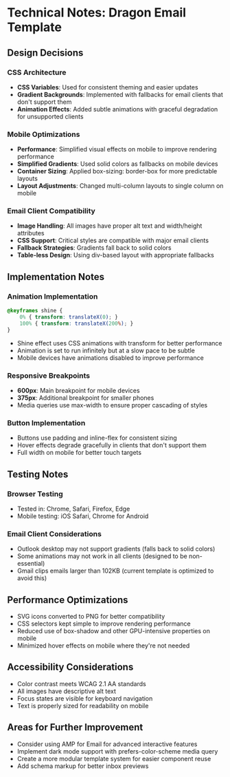 # Technical Notes: Dragon Email Template

## Design Decisions

### CSS Architecture
- **CSS Variables**: Used for consistent theming and easier updates
- **Gradient Backgrounds**: Implemented with fallbacks for email clients that don't support them
- **Animation Effects**: Added subtle animations with graceful degradation for unsupported clients

### Mobile Optimizations
- **Performance**: Simplified visual effects on mobile to improve rendering performance
- **Simplified Gradients**: Used solid colors as fallbacks on mobile devices
- **Container Sizing**: Applied box-sizing: border-box for more predictable layouts
- **Layout Adjustments**: Changed multi-column layouts to single column on mobile

### Email Client Compatibility
- **Image Handling**: All images have proper alt text and width/height attributes
- **CSS Support**: Critical styles are compatible with major email clients
- **Fallback Strategies**: Gradients fall back to solid colors
- **Table-less Design**: Using div-based layout with appropriate fallbacks

## Implementation Notes

### Animation Implementation
```css
@keyframes shine {
    0% { transform: translateX(0); }
    100% { transform: translateX(200%); }
}
```
- Shine effect uses CSS animations with transform for better performance
- Animation is set to run infinitely but at a slow pace to be subtle
- Mobile devices have animations disabled to improve performance

### Responsive Breakpoints
- **600px**: Main breakpoint for mobile devices
- **375px**: Additional breakpoint for smaller phones
- Media queries use max-width to ensure proper cascading of styles

### Button Implementation
- Buttons use padding and inline-flex for consistent sizing
- Hover effects degrade gracefully in clients that don't support them
- Full width on mobile for better touch targets

## Testing Notes

### Browser Testing
- Tested in: Chrome, Safari, Firefox, Edge
- Mobile testing: iOS Safari, Chrome for Android

### Email Client Considerations
- Outlook desktop may not support gradients (falls back to solid colors)
- Some animations may not work in all clients (designed to be non-essential)
- Gmail clips emails larger than 102KB (current template is optimized to avoid this)

## Performance Optimizations
- SVG icons converted to PNG for better compatibility
- CSS selectors kept simple to improve rendering performance
- Reduced use of box-shadow and other GPU-intensive properties on mobile
- Minimized hover effects on mobile where they're not needed

## Accessibility Considerations
- Color contrast meets WCAG 2.1 AA standards
- All images have descriptive alt text
- Focus states are visible for keyboard navigation
- Text is properly sized for readability on mobile

## Areas for Further Improvement
- Consider using AMP for Email for advanced interactive features
- Implement dark mode support with prefers-color-scheme media query
- Create a more modular template system for easier component reuse
- Add schema markup for better inbox previews
